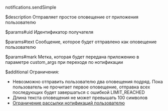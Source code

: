 notifications.sendSimple

$description
Отправляет простое оповещение от приложения пользователю

$params#uid
Идентификатор получателя

$params#text
Сообщение, которое будет отправлено как оповещение пользователю

$params#mark
Метка, которая будет передана приложению в параметре custom_args при переходе по нотификации

$additional
Ограничения:

* Невозможно отправить пользователю два оповещения подряд. Пока пользователь не прочитает первое оповещение, отправка всех последующих будет завершаться с ошибкой LIMIT_REACHED
* Длина текста оповещения не может превышать 100 символов
* [Ограничение рассылки нотификаций пользователю](/dev/limits)